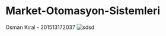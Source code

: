 # Market-Otomasyon-Sistemleri
Osman Kıral - 201513172037
![sdsd](https://user-images.githubusercontent.com/59081893/174329039-fc5db6e8-1e9b-48f8-b75d-844ebcb31d7e.png)
